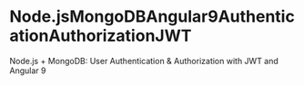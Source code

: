 # Node.jsMongoDBAngular9AuthenticationAuthorizationJWT
Node.js + MongoDB: User Authentication &amp; Authorization with JWT and Angular 9
